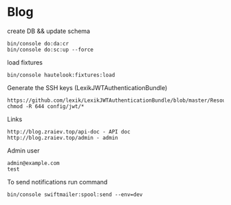 # Blog
create DB && update schema

    bin/console do:da:cr
    bin/console do:sc:up --force
 
 
load fixtures

    bin/console hautelook:fixtures:load
    
Generate the SSH keys (LexikJWTAuthenticationBundle)

    https://github.com/lexik/LexikJWTAuthenticationBundle/blob/master/Resources/doc/index.md#prerequisites
    chmod -R 644 config/jwt/*

Links

    http://blog.zraiev.top/api-doc - API doc
    http://blog.zraiev.top/admin - admin
    
Admin user

    admin@example.com
    test

To send notifications run command
    
    bin/console swiftmailer:spool:send --env=dev
